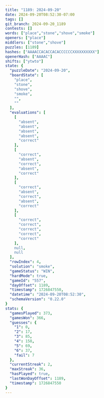 ```yaml
---
title: "1189: 2024-09-20"
date: 2024-09-20T08:52:30-07:00
tags: []
git_branch: 2024-09-20_1189
contests: []
words: ["place","stone","shove","smoke"]
openers: ["place"]
middlers: ["stone","shove"]
puzzles: [1189]
hashes: ["AAAACCACACCACACCCCCCXXXXXXXXXX"]
openerHash: ["AAAAC"]
shifts: ["ytwto"]
state: {
  "puzzleDate": "2024-09-20",
  "boardState": [
    "place",
    "stone",
    "shove",
    "smoke",
    "",
    ""
  ],
  "evaluations": [
    [
      "absent",
      "absent",
      "absent",
      "absent",
      "correct"
    ],
    [
      "correct",
      "absent",
      "correct",
      "absent",
      "correct"
    ],
    [
      "correct",
      "absent",
      "correct",
      "absent",
      "correct"
    ],
    [
      "correct",
      "correct",
      "correct",
      "correct",
      "correct"
    ],
    null,
    null
  ],
  "rowIndex": 4,
  "solution": "smoke",
  "gameStatus": "WIN",
  "hardMode": true,
  "gameId": "557",
  "dayOffset": 1189,
  "timestamp": 1726847550,
  "datetime": "2024-09-20T08:52:30",
  "schemaVersion": "0.22.0"
}
stats: {
  "gamesPlayed": 373,
  "gamesWon": 366,
  "guesses": {
    "1": 0,
    "2": 17,
    "3": 85,
    "4": 158,
    "5": 69,
    "6": 37,
    "fail": 7
  },
  "currentStreak": 2,
  "maxStreak": 36,
  "hasPlayed": true,
  "lastWonDayOffset": 1189,
  "timestamp": 1726847550
}
---
```

<!-- more -->
